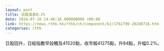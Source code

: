 ```yaml
---
layout: post
title: 日股高收0.2%
date: 2024-07-16 14:40:16.000000000 +08:00
link: https://news.rthk.hk/rthk/ch/component/k2/1761790-20240716.htm
categories: rthk
---
```


日股回升，日經指數早段觸及41520點，收市報41275點，升84點，升幅0.2%。
